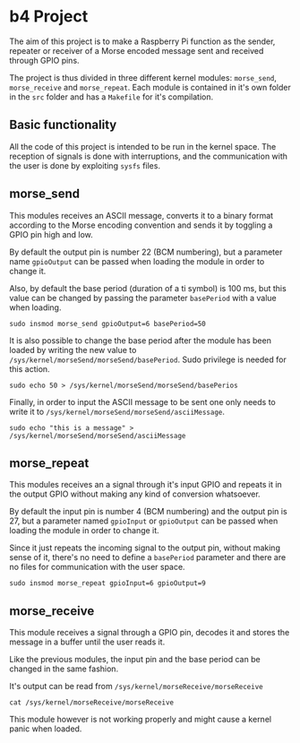 # b4 Project

The aim of this project is to make a Raspberry Pi function as the sender, repeater or receiver of a Morse encoded message sent and received through GPIO pins.

The project is thus divided in three different kernel modules: `morse_send`, `morse_receive` and `morse_repeat`. Each module is contained in it's own folder in the `src` folder and has a `Makefile` for it's compilation.

## Basic functionality

All the code of this project is intended to be run in the kernel space. The reception of signals is done with interruptions, and the communication with the user is done by exploiting `sysfs` files.

## morse_send

This modules receives an ASCII message, converts it to a binary format according to the Morse encoding convention and sends it by toggling a GPIO pin high and low.

By default the output pin is number 22 (BCM numbering), but a parameter name `gpioOutput` can be passed when loading the module in order to change it.

Also, by default the base period (duration of a ti symbol) is 100 ms, but this value can be changed by passing the parameter `basePeriod` with a value when loading.

```
sudo insmod morse_send gpioOutput=6 basePeriod=50
```

It is also possible to change the base period after the module has been loaded by writing the new value to `/sys/kernel/morseSend/morseSend/basePeriod`. Sudo privilege is needed for this action.

```
sudo echo 50 > /sys/kernel/morseSend/morseSend/basePerios
```

Finally, in order to input the ASCII message to be sent one only needs to write it to `/sys/kernel/morseSend/morseSend/asciiMessage`.

```
sudo echo "this is a message" > /sys/kernel/morseSend/morseSend/asciiMessage
```

## morse_repeat

This modules receives an a signal through it's input GPIO and repeats it in the output GPIO without making any kind of conversion whatsoever.

By default the input pin is number 4 (BCM numbering) and the output pin is 27, but a parameter named `gpioInput` or `gpioOutput` can be passed when loading the module in order to change it.

Since it just repeats the incoming signal to the output pin, without making sense of it, there's no need to define a `basePeriod` parameter and there are no files for communication with the user space.

```
sudo insmod morse_repeat gpioInput=6 gpioOutput=9
```

## morse_receive

This module receives a signal through a GPIO pin, decodes it and stores the message in a buffer until the user reads it.

Like the previous modules, the input pin and the base period can be changed in the same fashion.

It's output can be read from `/sys/kernel/morseReceive/morseReceive` 

```
cat /sys/kernel/morseReceive/morseReceive
```

This module however is not working properly and might cause a kernel panic when loaded.
